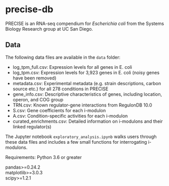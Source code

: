 # precise-db

PRECISE is an RNA-seq compendium for _Escherichia coli_ from the Systems Biology Research group at UC San Diego.

## Data
The following data files are available in the `data` folder:
* log_tpm_full.csv: Expression levels for all genes in E. coli
* log_tpm.csv: Expression levels for 3,923 genes in E. coli (noisy genes have been removed)
* metadata.csv: Experimental metadata (e.g. strain descriptions, carbon source etc.) for all 278 conditions in PRECISE
* gene_info.csv: Descriptive characteristics of genes, including location, operon, and COG group
* TRN.csv: Known regulator-gene interactions from RegulonDB 10.0
* S.csv: Gene coefficients for each i-modulon
* A.csv: Condition-specific activities for each i-modulon
* curated_enrichments.csv: Detailed information on i-modulons and their linked regulator(s)

The Jupyter notebook `exploratory_analysis.ipynb` walks users through these data files and includes a few small functions for interrogating i-modulons.

Requirements:
Python 3.6 or greater

pandas>=0.24.2  
matplotlib>=3.0.3  
scipy>=1.2.1  
